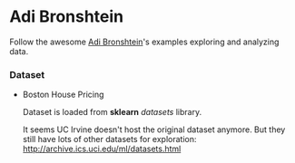 # Adi Bronshtein
Follow the awesome [Adi Bronshtein](https://medium.com/towards-data-science/simple-and-multiple-linear-regression-in-python-c928425168f9)'s examples exploring and analyzing data. 

### Dataset
* Boston House Pricing

   Dataset is loaded from **sklearn** *datasets* library. 
   
   It seems UC Irvine doesn't host the original dataset anymore. But they still have lots of other datasets for exploration: http://archive.ics.uci.edu/ml/datasets.html
